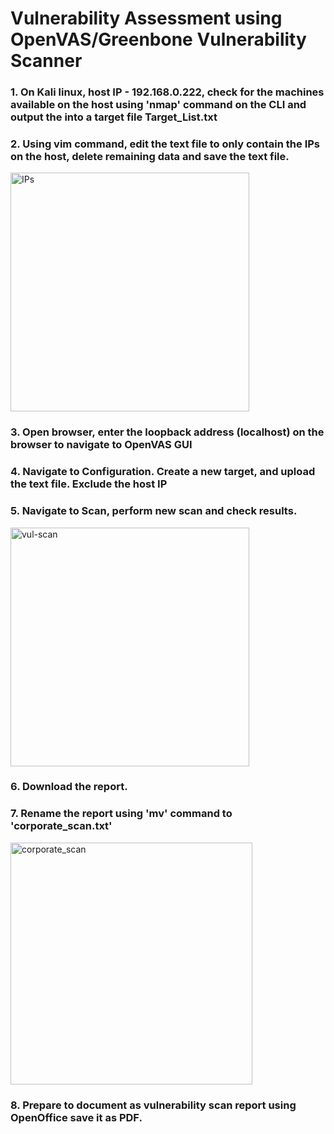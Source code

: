 # Vulnerability Assessment using OpenVAS/Greenbone Vulnerability Scanner

 ### 1. On Kali linux, host IP - 192.168.0.222, check for the machines available on the host using 'nmap' command on the CLI and output the into a target file Target_List.txt

 ### 2. Using vim command, edit the text file to only contain the IPs on the host, delete remaining data and save the text file.
   <img width="382" alt="IPs" src="https://user-images.githubusercontent.com/89782464/230750068-faa69139-7be4-483f-9416-ace729976944.PNG">

### 3. Open browser, enter the loopback address (localhost) on the browser to navigate to OpenVAS GUI

### 4. Navigate to Configuration. Create a new target, and upload the text file. Exclude the host IP

### 5. Navigate to Scan, perform new scan and check results.
   <img width="382" alt="vul-scan" src="https://user-images.githubusercontent.com/89782464/230750072-a1d48fdc-7bbe-48a3-97d4-497eb07aba96.PNG">
   
### 6. Download the report.

### 7. Rename the report using 'mv' command to 'corporate_scan.txt'
  <img width="387" alt="corporate_scan" src="https://user-images.githubusercontent.com/89782464/230750077-05d59383-7562-47ca-93ef-8880c32a1d61.PNG">

### 8. Prepare to document as vulnerability scan report using OpenOffice save it as PDF.
